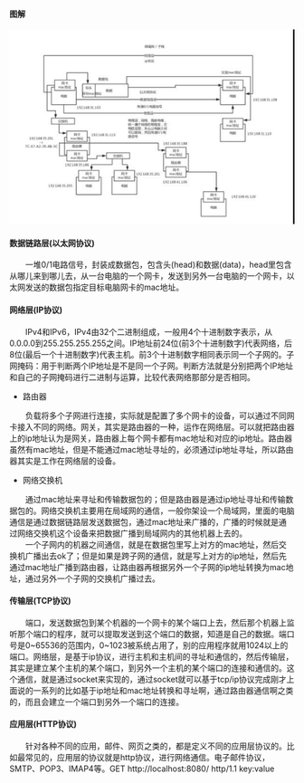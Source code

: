 #### 图解
![](/images/Network/1266003517550624867.png)

#### 数据链路层(以太网协议)
<div style="text-indent:2em">一堆0/1电路信号，封装成数据包，包含头(head)和数据(data)，head里包含从哪儿来到哪儿去，从一台电脑的一个网卡，发送到另外一台电脑的一个网卡，以太网发送的数据包指定目标电脑网卡的mac地址。</div>

#### 网络层(IP协议)
<div style="text-indent:2em">IPv4和IPv6，IPv4由32个二进制组成，一般用4个十进制数字表示，从0.0.0.0到255.255.255.255之间。IP地址前24位(前3个十进制数字)代表网络，后8位(最后一个十进制数字)代表主机。前3个十进制数字相同表示同一个子网的。子网掩码：用于判断两个IP地址是不是同一个子网。判断方法就是分别把两个IP地址和自己的子网掩码进行二进制与运算，比较代表网络那部分是否相同。</div>


* 路由器
<div style="text-indent:2em">负载将多个子网进行连接，实际就是配置了多个网卡的设备，可以通过不同网卡接入不同的网络。网关，其实是路由器的一种，运作在网络层。可以就把路由器上的ip地址认为是网关，路由器上每个网卡都有mac地址和对应的ip地址。路由器虽然有mac地址，但是不能通过mac地址寻址的，必须通过ip地址寻址，所以路由器其实是工作在网络层的设备。</div>


* 网络交换机
<div style="text-indent:2em">通过mac地址来寻址和传输数据包的；但是路由器是通过ip地址寻址和传输数据包的。网络交换机主要用在局域网的通信，一般你架设一个局域网，里面的电脑通信是通过数据链路层发送数据包，通过mac地址来广播的，广播的时候就是通过网络交换机这个设备来把数据广播到局域网内的其他机器上去的。</div>
<div style="text-indent:2em">一个子网内的机器之间通信，就是在数据包里写上对方的mac地址，然后交换机广播出去ok了；但是如果是跨子网的通信，就是写上对方的ip地址，然后先通过mac地址广播到路由器，让路由器再根据另外一个子网的ip地址转换为mac地址，通过另外一个子网的交换机广播过去。</div>

#### 传输层(TCP协议)
<div style="text-indent:2em">端口，发送数据包到某个机器的一个网卡的某个端口上去，然后那个机器上监听那个端口的程序，就可以提取发送到这个端口的数据，知道是自己的数据。端口号是0~65536的范围内，0~1023被系统占用了，别的应用程序就用1024以上的端口。网络层，是基于ip协议，进行主机和主机间的寻址和通信的，然后传输层，其实是建立某个主机的某个端口，到另外一个主机的某个端口的连接和通信的。这个通信，就是通过socket来实现的，通过socket就可以基于tcp/ip协议完成刚才上面说的一系列的比如基于ip地址和mac地址转换和寻址啊，通过路由器通信啊之类的，而且会建立一个端口到另外一个端口的连接。</div>

#### 应用层(HTTP协议)
<div style="text-indent:2em">针对各种不同的应用，邮件、网页之类的，都是定义不同的应用层协议的。比如最常见的，应用层的协议就是http协议，进行网络通信。电子邮件协议，SMTP、POP3、IMAP4等。GET http://localhost:8080/   http/1.1    key:value</div>